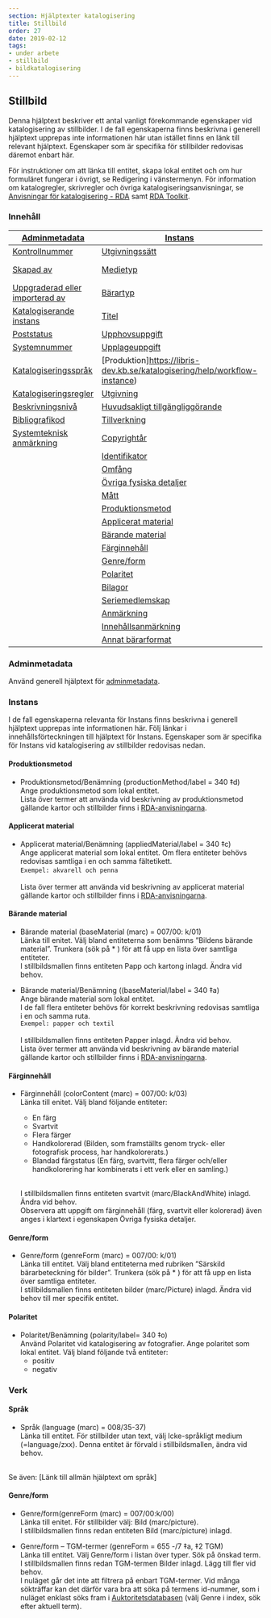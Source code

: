 ```yaml
---
section: Hjälptexter katalogisering
title: Stillbild
order: 27
date: 2019-02-12
tags:
- under arbete
- stillbild
- bildkatalogisering
--- 
```


## Stillbild

Denna hjälptext beskriver ett antal vanligt förekommande egenskaper vid katalogisering av stillbilder. I de fall egenskaperna finns beskrivna i generell hjälptext upprepas inte informationen här utan istället finns en länk till relevant hjälptext. Egenskaper som är specifika för stillbilder redovisas däremot enbart här. 

För instruktioner om att länka till entitet, skapa lokal entitet och om hur formuläret fungerar i övrigt, se Redigering i vänstermenyn. För information om katalogregler, skrivregler och övriga katalogiseringsanvisningar, se [Anvisningar för katalogisering - RDA](http://www.kb.se/rdakatalogisering/Anvisningar/Arbetsfloden/Bilder/) samt [RDA Toolkit](https://access.rdatoolkit.org/).

### Innehåll
| [Adminmetadata](#adminmetadata) | [Instans](#instans) | [Verk](#verk) | 
| ------ | ----------- |  ----------- |
| [Kontrollnummer](https://libris-dev.kb.se/katalogisering/help/workflow-adminmetadata) | [Utgivningssätt](https://libris-dev.kb.se/katalogisering/help/workflow-instance) | [Verkets titel](https://libris-dev.kb.se/katalogisering/help/workflow-work) |
| [Skapad av](https://libris-dev.kb.se/katalogisering/help/workflow-adminmetadata) | [Medietyp](https://libris-dev.kb.se/katalogisering/help/workflow-instance) | [Medverkan och funktion](https://libris-dev.kb.se/katalogisering/help/workflow-work) |
| [Uppgraderad eller importerad av](https://libris-dev.kb.se/katalogisering/help/workflow-adminmetadata) | [Bärartyp](https://libris-dev.kb.se/katalogisering/help/workflow-instance) | [Språk](#verk) |
| [Katalogiserande instans](https://libris-dev.kb.se/katalogisering/help/workflow-adminmetadata) | [Titel](https://libris-dev.kb.se/katalogisering/help/workflow-instance) | [Genre/form](#verk) |
| [Poststatus](https://libris-dev.kb.se/katalogisering/help/workflow-adminmetadata) | [Upphovsuppgift](https://libris-dev.kb.se/katalogisering/help/workflow-instance) | [Ämne](https://libris.kb.se/katalogisering/help/workflow-general-sh) |
| [Systemnummer](https://libris-dev.kb.se/katalogisering/help/workflow-adminmetadata) | [Upplageuppgift](https://libris-dev.kb.se/katalogisering/help/workflow-instance) | [Innehållstyp](https://libris-dev.kb.se/katalogisering/help/workflow-work) |
| [Katalogiseringsspråk](https://libris-dev.kb.se/katalogisering/help/workflow-adminmetadata) | [Produktion]https://libris-dev.kb.se/katalogisering/help/workflow-instance) | [Sammanfattning av innehåll](https://libris-dev.kb.se/katalogisering/help/workflow-work) |
| [Katalogiseringsregler](https://libris-dev.kb.se/katalogisering/help/workflow-adminmetadata) | [Utgivning](https://libris-dev.kb.se/katalogisering/help/workflow-instance)  |
| [Beskrivningsnivå](https://libris-dev.kb.se/katalogisering/help/workflow-adminmetadata) | [Huvudsakligt tillgängliggörande](https://libris-dev.kb.se/katalogisering/help/workflow-instance) | |
| [Bibliografikod](https://libris-dev.kb.se/katalogisering/help/workflow-adminmetadata)  | [Tillverkning](https://libris-dev.kb.se/katalogisering/help/workflow-instance) | |
| [Systemteknisk anmärkning](https://libris-dev.kb.se/katalogisering/help/workflow-adminmetadat) | [Copyrightår](https://libris-dev.kb.se/katalogisering/help/workflow-instance) | |
| | [Identifikator](https://libris-dev.kb.se/katalogisering/help/workflow-instance) | |
| | [Omfång](https://libris-dev.kb.se/katalogisering/help/workflow-instance) | |
| | [Övriga fysiska detaljer](https://libris-dev.kb.se/katalogisering/help/workflow-instance) | | 
| | [Mått](https://libris-dev.kb.se/katalogisering/help/workflow-instance) | |                                                                  
| | [Produktionsmetod](#produktionsmetod) | |  
| | [Applicerat material](#applicerat-material) | |
| | [Bärande material](#bärande-material) | |
| | [Färginnehåll](#färginnehåll) | |
| | [Genre/form](#polaritet) | |
| | [Polaritet](#polaritet) | |
| | [Bilagor](https://libris-dev.kb.se/katalogisering/help/workflow-instance) | | 
| | [Seriemedlemskap](https://libris-dev.kb.se/katalogisering/help/workflow-instance) | | 
| | [Anmärkning](https://libris-dev.kb.se/katalogisering/help/workflow-instance) | | 
| | [Innehållsanmärkning](https://libris-dev.kb.se/katalogisering/help/workflow-instance) | | 
| | [Annat bärarformat](https://libris-dev.kb.se/katalogisering/help/workflow-instance) | | 


### Adminmetadata

Använd generell hjälptext för [adminmetadata](https://libris-dev.kb.se/katalogisering/help/workflow-adminmetadata).


### Instans

I de fall egenskaperna relevanta för Instans finns beskrivna i generell hjälptext upprepas inte informationen här. Följ länkar i innehållsförteckningen till hjälptext för Instans. Egenskaper som är specifika för Instans vid katalogisering av stillbilder redovisas nedan. 

#### Produktionsmetod
*	Produktionsmetod/Benämning (productionMethod/label = 340 ‡d)
  </br>Ange produktionsmetod som lokal entitet. 
  </br>Lista över termer att använda vid beskrivning av produktionsmetod gällande kartor och stillbilder finns i [RDA-anvisningarna](http://www.kb.se/rdakatalogisering/Anvisningar/Arbetsfloden/Bilder/#Produktionsmetod).

#### Applicerat material
*	Applicerat material/Benämning (appliedMaterial/label = 340 ‡c)
  </br>Ange applicerat material som lokal entitet. Om flera entiteter behövs redovisas samtliga i en och samma fältetikett.
  </br>```Exempel: akvarell och penna```  
  </br>Lista över termer att använda vid beskrivning av applicerat material gällande kartor och stillbilder finns i [RDA-anvisningarna](http://www.kb.se/rdakatalogisering/Anvisningar/Arbetsfloden/Bilder/#Applicerat%20material).

#### Bärande material 
*	Bärande material (baseMaterial (marc) = 007/00: k/01)
  </br>Länka till enitet. Välj bland entiteterna som benämns ”Bildens bärande material”. Trunkera (sök på * ) för att få upp en lista över samtliga entiteter. 
  </br>I stillbildsmallen finns entiteten Papp och kartong inlagd. Ändra vid behov.

*	Bärande material/Benämning ((baseMaterial/label = 340 ‡a)
  </br>Ange bärande material som lokal entitet.
  </br>I de fall flera entiteter behövs för korrekt beskrivning redovisas samtliga i en och samma ruta.
  </br>```Exempel: papper och textil ```  
  </br>I stillbildsmallen finns entiteten Papper inlagd. Ändra vid behov. 
  </br>Lista över termer att använda vid beskrivning av bärande material gällande kartor och stillbilder finns i [RDA-anvisningarna](http://www.kb.se/rdakatalogisering/Anvisningar/Arbetsfloden/Bilder/#B%C3%A4rande%20material).

#### Färginnehåll
* Färginnehåll (colorContent (marc) = 007/00: k/03)
  </br>Länka till enitet. Välj bland följande entiteter: 
    * En färg
    * Svartvit
    * Flera färger
    * Handkolorerad (Bilden, som framställts genom tryck- eller fotografisk process, har handkolorerats.)
    * Blandad färgstatus (En färg, svartvitt, flera färger och/eller handkolorering har kombinerats i ett verk eller en samling.)

  </br>I stillbildsmallen finns entiteten svartvit (marc/BlackAndWhite)  inlagd. Ändra vid behov. 
  </br>Observera att uppgift om färginnehåll (färg, svartvit eller kolorerad) även anges i klartext i egenskapen Övriga fysiska detaljer.

#### Genre/form
*	Genre/form (genreForm (marc) = 007/00: k/01)
  </br>Länka till entitet. Välj bland entiteterna med rubriken ”Särskild bärarbeteckning för bilder”. Trunkera (sök på * ) för att få upp en lista över samtliga entiteter. 
  </br>I stillbildsmallen finns entiteten bilder (marc/Picture)  inlagd. Ändra vid behov till mer specifik entitet.
 	
#### Polaritet
*	Polaritet/Benämning (polarity/label= 340 ‡o)
  </br>Använd Polaritet vid katalogisering av fotografier. Ange polaritet som lokal entitet. Välj bland följande två entiteter:
    * positiv
    * negativ


### Verk

#### Språk
*	Språk (language (marc) = 008/35-37)
  </br>Länka till entitet. För stillbilder utan text, välj Icke-språkligt medium (=language/zxx). Denna entitet är förvald i stillbildsmallen, ändra vid behov.

  </br>Se även: [Länk till allmän hjälptext om språk]

#### Genre/form 
*	Genre/form(genreForm (marc) = 007/00:k/00)
  </br>Länka till enitet. För stillbilder välj: Bild (marc/picture). 
  </br>I stillbildsmallen finns redan entiteten Bild (marc/picture) inlagd.


*	Genre/form – TGM-termer (genreForm = 655 -/7 ‡a, ‡2 TGM)
  </br>Länka till entitet. Välj Genre/form i listan över typer. Sök på önskad term. 
  </br>I stillbildsmallen finns redan TGM-termen Bilder inlagd. Lägg till fler vid behov.
  </br>I nuläget går det inte att filtrera på enbart TGM-termer. Vid många sökträffar kan det därför vara bra att söka på termens id-nummer, som i nuläget enklast söks fram i [Auktoritetsdatabasen](https://regina.kb.se/F/AS1L6KJ9E7IQ1UC49TJN4AUNLR3D8GIXUCSA2HRMJ8F8N5NQ4P-33491?func=file&file_name=scan&local_base=kbs10) (välj Genre i index, sök efter aktuell term).  
